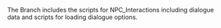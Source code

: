 The Branch includes the scripts for NPC_Interactions including dialogue data and scripts for loading dialogue options. 
